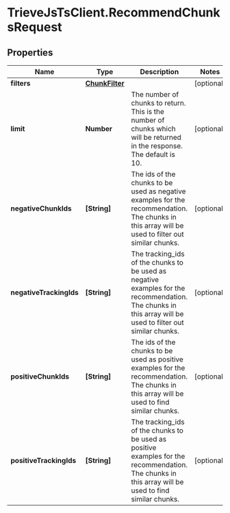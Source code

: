 # TrieveJsTsClient.RecommendChunksRequest

## Properties

Name | Type | Description | Notes
------------ | ------------- | ------------- | -------------
**filters** | [**ChunkFilter**](ChunkFilter.md) |  | [optional] 
**limit** | **Number** | The number of chunks to return. This is the number of chunks which will be returned in the response. The default is 10. | [optional] 
**negativeChunkIds** | **[String]** | The ids of the chunks to be used as negative examples for the recommendation. The chunks in this array will be used to filter out similar chunks. | [optional] 
**negativeTrackingIds** | **[String]** | The tracking_ids of the chunks to be used as negative examples for the recommendation. The chunks in this array will be used to filter out similar chunks. | [optional] 
**positiveChunkIds** | **[String]** | The ids of the chunks to be used as positive examples for the recommendation. The chunks in this array will be used to find similar chunks. | [optional] 
**positiveTrackingIds** | **[String]** | The tracking_ids of the chunks to be used as positive examples for the recommendation. The chunks in this array will be used to find similar chunks. | [optional] 


